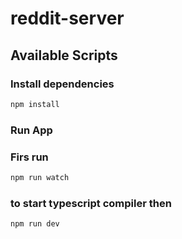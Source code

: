 # reddit-server

## Available Scripts

### Install dependencies

```bash
npm install
```

### Run App

### Firs run

```bash
npm run watch
```

### to start typescript compiler then

```bash
npm run dev
```
